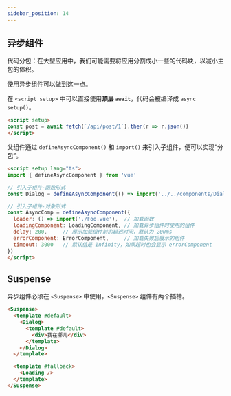 ```yaml
---
sidebar_position: 14
---
```


## 异步组件

代码分包：在大型应用中，我们可能需要将应用分割成小一些的代码块，以减小主包的体积。

使用异步组件可以做到这一点。

在 `<script setup>` 中可以直接使用**顶层 `await`**，代码会被编译成 `async setup()`。

```html
<script setup>
const post = await fetch(`/api/post/1`).then(r => r.json())
</script>
```

父组件通过 `defineAsyncComponent()` 和 `import()` 来引入子组件，便可以实现“分包”。

```html title="父组件"
<script setup lang="ts">
import { defineAsyncComponent } from 'vue'

// 引入子组件-函数形式
const Dialog = defineAsyncComponent(() => import('../../components/Dialog/index.vue'))

// 引入子组件-对象形式
const AsyncComp = defineAsyncComponent({
  loader: () => import('./Foo.vue'),  // 加载函数
  loadingComponent: LoadingComponent, // 加载异步组件时使用的组件
  delay: 200,     // 展示加载组件前的延迟时间，默认为 200ms
  errorComponent: ErrorComponent,     // 加载失败后展示的组件
  timeout: 3000   // 默认值是 Infinity，如果超时也会显示 errorComponent
})
</script>
```

## Suspense

异步组件必须在 `<Suspense>` 中使用，`<Suspense>` 组件有两个插槽。

```html
<Suspense>
  <template #default>
    <Dialog>
      <template #default>
        <div>我在哪儿</div>
      </template>
    </Dialog>
  </template>

  <template #fallback>
    <Loading />
  </template>
</Suspense>
```
